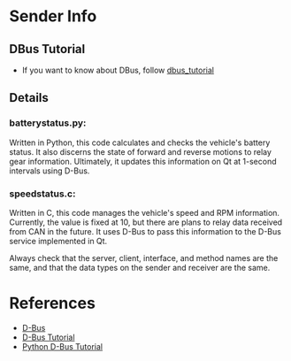 # Sender Info

## DBus Tutorial

- If you want to know about DBus, follow [dbus_tutorial](https://github.com/dongdongO/SEA-ME_Embedded/DES_Instrument-Cluster/dbus_tutorial/)

## Details

### batterystatus.py:

Written in Python, this code calculates and checks the vehicle's battery status. It also discerns the state of forward and reverse motions to relay gear information. Ultimately, it updates this information on Qt at 1-second intervals using D-Bus.

### speedstatus.c:

Written in C, this code manages the vehicle's speed and RPM information. Currently, the value is fixed at 10, but there are plans to relay data received from CAN in the future. It uses D-Bus to pass this information to the D-Bus service implemented in Qt.

Always check that the server, client, interface, and method names are the same, and that the data types on the sender and receiver are the same.

# References

- [D-Bus](https://www.freedesktop.org/wiki/Software/dbus/)
- [D-Bus Tutorial](https://www.softprayog.in/programming/d-bus-tutorial)
- [Python D-Bus Tutorial](https://dbus.freedesktop.org/doc/dbus-python/)